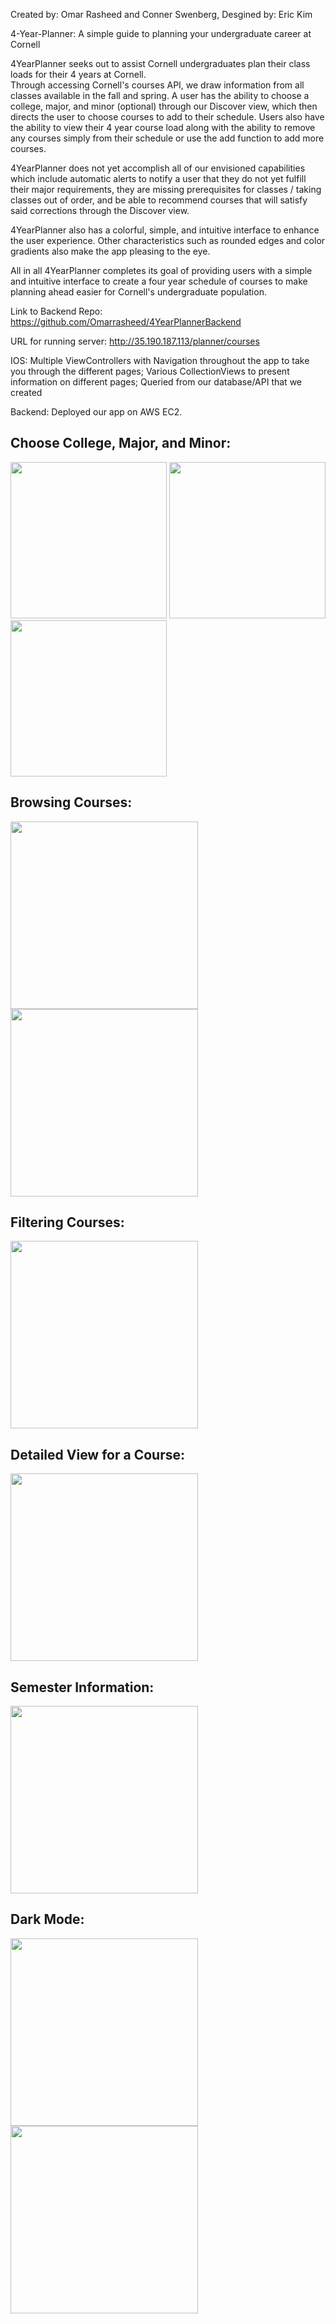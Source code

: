 Created by: Omar Rasheed and Conner Swenberg, Desgined by: Eric Kim

4-Year-Planner: A simple guide to planning your undergraduate career at Cornell

4YearPlanner seeks out to assist Cornell undergraduates plan their class loads for their 4 years at Cornell.  
Through accessing Cornell's courses API, we draw information from all classes available in the fall and spring.
A user has the ability to choose a college, major, and minor (optional) through our Discover view, which then directs
the user to choose courses to add to their schedule.  Users also have the ability to view their 4 year course load
along with the ability to remove any courses simply from their schedule or use the add function to add more courses.

4YearPlanner does not yet accomplish all of our envisioned capabilities which include automatic alerts to notify a 
user that they do not yet fulfill their major requirements, they are missing prerequisites for classes / taking classes
out of order, and be able to recommend courses that will satisfy said corrections through the Discover view.

4YearPlanner also has a colorful, simple, and intuitive interface to enhance the user experience.  Other characteristics
such as rounded edges and color gradients also make the app pleasing to the eye.

All in all 4YearPlanner completes its goal of providing users with a simple and intuitive interface to create a four year schedule 
of courses to make planning ahead easier for Cornell's undergraduate population.

Link to Backend Repo: https://github.com/Omarrasheed/4YearPlannerBackend

URL for running server: http://35.190.187.113/planner/courses

IOS: Multiple ViewControllers with Navigation throughout the app to take you through the different pages; Various CollectionViews to present information on different pages; Queried from our database/API that we created 

Backend: Deployed our app on AWS EC2.


## Choose College, Major, and Minor:
<img src="Images/colleges.png" width=250> <img src="Images/majors.png" width=250> <img src="Images/minors.png" width=250>

## Browsing Courses:
<img src="Images/courses.png" width=300> <img src="Images/courses_search.png" width=300>

## Filtering Courses:
<img src="Images/search_filters.png" width=300>

## Detailed View for a Course:
<img src="Images/detailview.png" width=300>

## Semester Information:
<img src="Images/my_schedule.png" width=300>

## Dark Mode:
<img src="Images/dark_mode_courses.png" width=300> <img src="Images/dark_mode_my_schedule.png" width=300>
